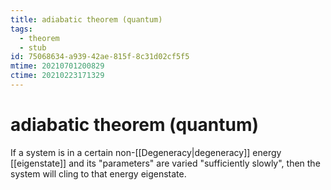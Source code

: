 ```yaml
---
title: adiabatic theorem (quantum)
tags:
  - theorem
  - stub
id: 75068634-a939-42ae-815f-8c31d02cf5f5
mtime: 20210701200829
ctime: 20210223171329
---
```


# adiabatic theorem (quantum)

If a system is in a certain non-[[Degeneracy|degeneracy]] energy [[eigenstate]] and its "parameters" are varied "sufficiently slowly", then the system will cling to that energy eigenstate.
